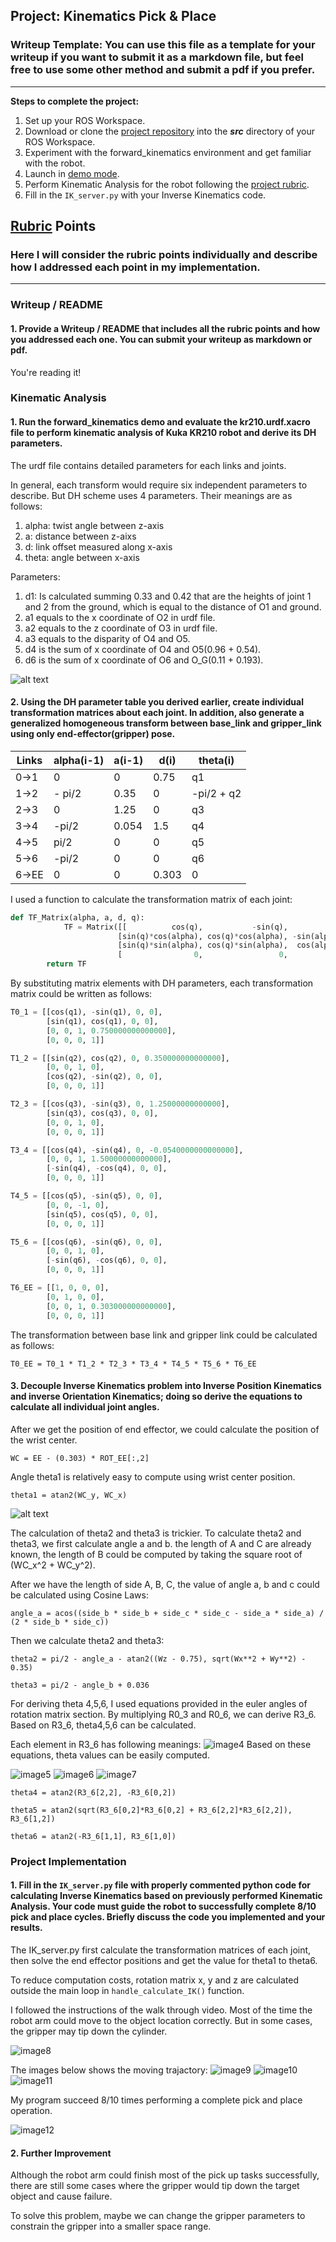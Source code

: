 ## Project: Kinematics Pick & Place
### Writeup Template: You can use this file as a template for your writeup if you want to submit it as a markdown file, but feel free to use some other method and submit a pdf if you prefer.

---


**Steps to complete the project:**  


1. Set up your ROS Workspace.
2. Download or clone the [project repository](https://github.com/udacity/RoboND-Kinematics-Project) into the ***src*** directory of your ROS Workspace.  
3. Experiment with the forward_kinematics environment and get familiar with the robot.
4. Launch in [demo mode](https://classroom.udacity.com/nanodegrees/nd209/parts/7b2fd2d7-e181-401e-977a-6158c77bf816/modules/8855de3f-2897-46c3-a805-628b5ecf045b/lessons/91d017b1-4493-4522-ad52-04a74a01094c/concepts/ae64bb91-e8c4-44c9-adbe-798e8f688193).
5. Perform Kinematic Analysis for the robot following the [project rubric](https://review.udacity.com/#!/rubrics/972/view).
6. Fill in the `IK_server.py` with your Inverse Kinematics code. 


[//]: # (Image References)

[image1]: ./misc_images/DH.png
[image2]: ./misc_images/triangle.png
[image3]: ./misc_images/misc2.png
[image4]: ./misc_images/R36.png
[image5]: ./misc_images/1.png
[image6]: ./misc_images/2.png
[image7]: ./misc_images/3.png
[image8]: ./misc_images/pick.png
[image9]: ./misc_images/4.png
[image10]: ./misc_images/5.png
[image11]: ./misc_images/6.png
[image12]: ./misc_images/7.png

## [Rubric](https://review.udacity.com/#!/rubrics/972/view) Points
### Here I will consider the rubric points individually and describe how I addressed each point in my implementation.  

---
### Writeup / README

#### 1. Provide a Writeup / README that includes all the rubric points and how you addressed each one.  You can submit your writeup as markdown or pdf.  

You're reading it!

### Kinematic Analysis
#### 1. Run the forward_kinematics demo and evaluate the kr210.urdf.xacro file to perform kinematic analysis of Kuka KR210 robot and derive its DH parameters.

The urdf file contains detailed parameters for each links and joints.

In general, each transform would require six independent parameters to describe. But DH scheme uses 4 parameters. Their meanings are as follows:

1. alpha: twist angle between z-axis
2. a: distance between z-aixs
3. d: link offset measured along x-axis
4. theta: angle between x-axis

Parameters:

1. d1: Is calculated summing 0.33 and 0.42 that are the heights of joint 1 and 2 from the ground, which is equal to the distance of O1 and ground.
2. a1 equals to the x coordinate of O2 in urdf file.
3. a2 equals to the z coordinate of O3 in urdf file.
4. a3 equals to the disparity of O4 and O5.
5. d4 is the sum of x coordinate of O4 and O5(0.96 + 0.54).
6. d6 is the sum of x coordinate of O6 and O_G(0.11 + 0.193).

![alt text][image1]

#### 2. Using the DH parameter table you derived earlier, create individual transformation matrices about each joint. In addition, also generate a generalized homogeneous transform between base_link and gripper_link using only end-effector(gripper) pose.

Links | alpha(i-1) | a(i-1) | d(i) | theta(i)
--- | --- | --- | --- | ---
0->1 | 0 | 0 | 0.75 | q1
1->2 | - pi/2 | 0.35 | 0 | -pi/2 + q2
2->3 | 0 | 1.25 | 0 | q3
3->4 |  -pi/2 | 0.054 | 1.5 | q4
4->5 | pi/2 | 0 | 0 | q5
5->6 | -pi/2 | 0 | 0 | q6
6->EE | 0 | 0 | 0.303 | 0

I used a function to calculate the transformation matrix of each joint:

```python
def TF_Matrix(alpha, a, d, q):
            TF = Matrix([[          cos(q),           -sin(q),           0,             a],
                        [sin(q)*cos(alpha), cos(q)*cos(alpha), -sin(alpha), -sin(alpha)*d],
                        [sin(q)*sin(alpha), cos(q)*sin(alpha),  cos(alpha),  cos(alpha)*d],
                        [                0,                 0,          0,              1]])
        return TF
```

By substituting matrix elements with DH parameters, each transformation matrix could be written as follows:

```python
T0_1 = [[cos(q1), -sin(q1), 0, 0],
        [sin(q1), cos(q1), 0, 0],
        [0, 0, 1, 0.750000000000000],
        [0, 0, 0, 1]]

T1_2 = [[sin(q2), cos(q2), 0, 0.350000000000000],
        [0, 0, 1, 0],
        [cos(q2), -sin(q2), 0, 0],
        [0, 0, 0, 1]]

T2_3 = [[cos(q3), -sin(q3), 0, 1.25000000000000],
        [sin(q3), cos(q3), 0, 0],
        [0, 0, 1, 0],
        [0, 0, 0, 1]]

T3_4 = [[cos(q4), -sin(q4), 0, -0.0540000000000000],
        [0, 0, 1, 1.50000000000000],
        [-sin(q4), -cos(q4), 0, 0],
        [0, 0, 0, 1]]

T4_5 = [[cos(q5), -sin(q5), 0, 0],
        [0, 0, -1, 0],
        [sin(q5), cos(q5), 0, 0],
        [0, 0, 0, 1]]

T5_6 = [[cos(q6), -sin(q6), 0, 0],
        [0, 0, 1, 0],
        [-sin(q6), -cos(q6), 0, 0],
        [0, 0, 0, 1]]

T6_EE = [[1, 0, 0, 0],
        [0, 1, 0, 0],
        [0, 0, 1, 0.303000000000000],
        [0, 0, 0, 1]]
```

The transformation between base link and gripper link could be calculated as follows:
```
T0_EE = T0_1 * T1_2 * T2_3 * T3_4 * T4_5 * T5_6 * T6_EE
```
#### 3. Decouple Inverse Kinematics problem into Inverse Position Kinematics and inverse Orientation Kinematics; doing so derive the equations to calculate all individual joint angles.

After we get the position of end effector, we could calculate the position of the wrist center.
```
WC = EE - (0.303) * ROT_EE[:,2]
```
Angle theta1 is relatively easy to compute using wrist center position.
```
theta1 = atan2(WC_y, WC_x)
```
![alt text][image2]

The calculation of theta2 and theta3 is trickier. To calculate theta2 and theta3, we first calculate angle a and b. the length of A and C are already known, the length of B could be computed by taking the square root of (WC_x^2 + WC_y^2).

After we have the length of side A, B, C, the value of angle a, b and c could be calculated using Cosine Laws:
```
angle_a = acos((side_b * side_b + side_c * side_c - side_a * side_a) / (2 * side_b * side_c))
```

Then we calculate theta2 and theta3:
```
theta2 = pi/2 - angle_a - atan2((Wz - 0.75), sqrt(Wx**2 + Wy**2) - 0.35)
```
```
theta3 = pi/2 - angle_b + 0.036
```

For deriving theta 4,5,6, I used equations provided in the euler angles of rotation matrix section. By multiplying R0_3 and R0_6, we can derive R3_6. Based on R3_6, theta4,5,6 can be calculated.

Each element in R3_6 has following meanings:
![image4]
Based on these equations, theta values can be easily computed.

![image5]
![image6]
![image7]


```
theta4 = atan2(R3_6[2,2], -R3_6[0,2])
```
```
theta5 = atan2(sqrt(R3_6[0,2]*R3_6[0,2] + R3_6[2,2]*R3_6[2,2]), R3_6[1,2])
```
```
theta6 = atan2(-R3_6[1,1], R3_6[1,0])
```
### Project Implementation

#### 1. Fill in the `IK_server.py` file with properly commented python code for calculating Inverse Kinematics based on previously performed Kinematic Analysis. Your code must guide the robot to successfully complete 8/10 pick and place cycles. Briefly discuss the code you implemented and your results. 


The IK_server.py first calculate the transformation matrices of each joint, then solve the end effector positions and get the value for theta1 to theta6.

To reduce computation costs, rotation matrix x, y and z are calculated outside the main loop in `handle_calculate_IK()` function.

I followed the instructions of the walk through video. Most of the time the robot arm could move to the object location correctly. But in some cases, the gripper may tip down the cylinder.

![image8]

The images below shows the moving trajactory:
![image9]
![image10]
![image11]

My program succeed 8/10 times performing a complete pick and place operation.

![image12]

#### 2. Further Improvement

Although the robot arm could finish most of the pick up tasks successfully, there are still some cases where the gripper would tip down the target object and cause failure.

To solve this problem, maybe we can change the gripper parameters to constrain the gripper into a smaller space range.


